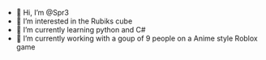 - 👋 Hi, I’m @Spr3
- 👀 I’m interested in the Rubiks cube
- 🌱 I’m currently learning python and C#
- 💞️ I’m currently working with a goup of 9 people on a Anime style Roblox game
<!---
Spr3/Spr3 is a ✨ special ✨ repository because its `README.md` (this file) appears on your GitHub profile.
You can click the Preview link to take a look at your changes.
--->

